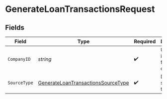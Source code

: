 # GenerateLoanTransactionsRequest


## Fields

| Field                                                                                               | Type                                                                                                | Required                                                                                            | Description                                                                                         | Example                                                                                             |
| --------------------------------------------------------------------------------------------------- | --------------------------------------------------------------------------------------------------- | --------------------------------------------------------------------------------------------------- | --------------------------------------------------------------------------------------------------- | --------------------------------------------------------------------------------------------------- |
| `CompanyID`                                                                                         | *string*                                                                                            | :heavy_check_mark:                                                                                  | Unique identifier for a company.                                                                    | 8a210b68-6988-11ed-a1eb-0242ac120002                                                                |
| `SourceType`                                                                                        | [GenerateLoanTransactionsSourceType](../../models/operations/generateloantransactionssourcetype.md) | :heavy_check_mark:                                                                                  | Data source type.                                                                                   |                                                                                                     |